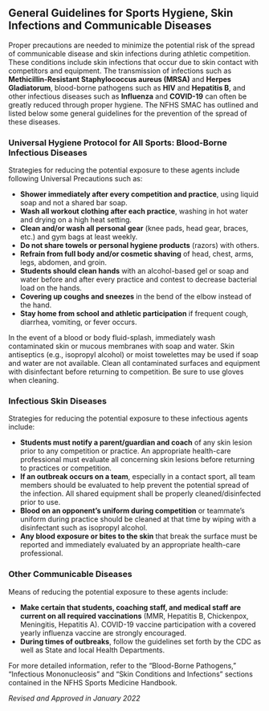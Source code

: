 <!-- Section: General Guidelines for Sports Hygiene, Skin Infections and Communicable Diseases -->
## General Guidelines for Sports Hygiene, Skin Infections and Communicable Diseases

Proper precautions are needed to minimize the potential risk of the spread of communicable disease and skin infections during athletic competition. These conditions include skin infections that occur due to skin contact with competitors and equipment. The transmission of infections such as **Methicillin-Resistant Staphylococcus aureus (MRSA)** and **Herpes Gladiatorum**, blood-borne pathogens such as **HIV** and **Hepatitis B**, and other infectious diseases such as **Influenza** and **COVID-19** can often be greatly reduced through proper hygiene. The NFHS SMAC has outlined and listed below some general guidelines for the prevention of the spread of these diseases.

### Universal Hygiene Protocol for All Sports: Blood-Borne Infectious Diseases

Strategies for reducing the potential exposure to these agents include following Universal Precautions such as:

- **Shower immediately after every competition and practice**, using liquid soap and not a shared bar soap.
- **Wash all workout clothing after each practice**, washing in hot water and drying on a high heat setting.
- **Clean and/or wash all personal gear** (knee pads, head gear, braces, etc.) and gym bags at least weekly.
- **Do not share towels or personal hygiene products** (razors) with others.
- **Refrain from full body and/or cosmetic shaving** of head, chest, arms, legs, abdomen, and groin.
- **Students should clean hands** with an alcohol-based gel or soap and water before and after every practice and contest to decrease bacterial load on the hands.
- **Covering up coughs and sneezes** in the bend of the elbow instead of the hand.
- **Stay home from school and athletic participation** if frequent cough, diarrhea, vomiting, or fever occurs.

In the event of a blood or body fluid-splash, immediately wash contaminated skin or mucous membranes with soap and water. Skin antiseptics (e.g., isopropyl alcohol) or moist towelettes may be used if soap and water are not available. Clean all contaminated surfaces and equipment with disinfectant before returning to competition. Be sure to use gloves when cleaning.

### Infectious Skin Diseases

Strategies for reducing the potential exposure to these infectious agents include:

- **Students must notify a parent/guardian and coach** of any skin lesion prior to any competition or practice. An appropriate health-care professional must evaluate all concerning skin lesions before returning to practices or competition.
- **If an outbreak occurs on a team**, especially in a contact sport, all team members should be evaluated to help prevent the potential spread of the infection. All shared equipment shall be properly cleaned/disinfected prior to use.
- **Blood on an opponent’s uniform during competition** or teammate’s uniform during practice should be cleaned at that time by wiping with a disinfectant such as isopropyl alcohol.
- **Any blood exposure or bites to the skin** that break the surface must be reported and immediately evaluated by an appropriate health-care professional.

### Other Communicable Diseases

Means of reducing the potential exposure to these agents include:

- **Make certain that students, coaching staff, and medical staff are current on all required vaccinations** (MMR, Hepatitis B, Chickenpox, Meningitis, Hepatitis A). COVID-19 vaccine participation with a covered yearly influenza vaccine are strongly encouraged.
- **During times of outbreaks**, follow the guidelines set forth by the CDC as well as State and local Health Departments. 

For more detailed information, refer to the “Blood-Borne Pathogens,” “Infectious Mononucleosis” and “Skin Conditions and Infections” sections contained in the NFHS Sports Medicine Handbook.

*Revised and Approved in January 2022*